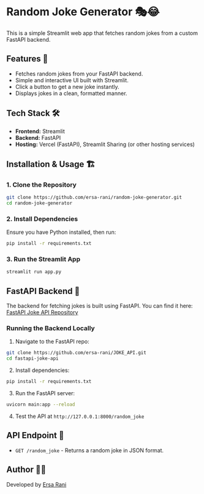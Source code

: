 # Random Joke Generator 🎭😂

This is a simple Streamlit web app that fetches random jokes from a custom FastAPI backend.

## Features 🚀
- Fetches random jokes from your FastAPI backend.
- Simple and interactive UI built with Streamlit.
- Click a button to get a new joke instantly.
- Displays jokes in a clean, formatted manner.

## Tech Stack 🛠️
- **Frontend:** Streamlit
- **Backend:** FastAPI
- **Hosting:** Vercel (FastAPI), Streamlit Sharing (or other hosting services)

## Installation & Usage 🏗️
### 1. Clone the Repository
```sh
git clone https://github.com/ersa-rani/random-joke-generator.git
cd random-joke-generator
```

### 2. Install Dependencies
Ensure you have Python installed, then run:
```sh
pip install -r requirements.txt
```

### 3. Run the Streamlit App
```sh
streamlit run app.py
```

## FastAPI Backend 🔗
The backend for fetching jokes is built using FastAPI. You can find it here:
[FastAPI Joke API Repository](https://github.com/ersa-rani/JOKE_API)

### Running the Backend Locally
1. Navigate to the FastAPI repo:
```sh
git clone https://github.com/ersa-rani/JOKE_API.git
cd fastapi-joke-api
```
2. Install dependencies:
```sh
pip install -r requirements.txt
```
3. Run the FastAPI server:
```sh
uvicorn main:app --reload
```
4. Test the API at `http://127.0.0.1:8000/random_joke`

## API Endpoint 📡
- `GET /random_joke` - Returns a random joke in JSON format.

## Author 👩‍💻
Developed by [Ersa Rani](https://github.com/ersa-rani)


